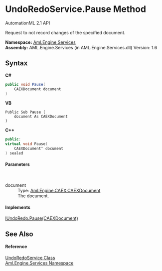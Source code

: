 # UndoRedoService.Pause Method 
AutomationML 2.1 API 

Request to not record changes of the specified document.

**Namespace:**&nbsp;<a href="N_Aml_Engine_Services">Aml.Engine.Services</a><br />**Assembly:**&nbsp;AML.Engine.Services (in AML.Engine.Services.dll) Version: 1.6

## Syntax

**C#**<br />
``` C#
public void Pause(
	CAEXDocument document
)
```

**VB**<br />
``` VB
Public Sub Pause ( 
	document As CAEXDocument
)
```

**C++**<br />
``` C++
public:
virtual void Pause(
	CAEXDocument^ document
) sealed
```


#### Parameters
&nbsp;<dl><dt>document</dt><dd>Type: <a href="T_Aml_Engine_CAEX_CAEXDocument">Aml.Engine.CAEX.CAEXDocument</a><br />The document.</dd></dl>

#### Implements
<a href="M_Aml_Engine_Services_Interfaces_IUndoRedo_Pause">IUndoRedo.Pause(CAEXDocument)</a><br />

## See Also


#### Reference
<a href="T_Aml_Engine_Services_UndoRedoService">UndoRedoService Class</a><br /><a href="N_Aml_Engine_Services">Aml.Engine.Services Namespace</a><br />